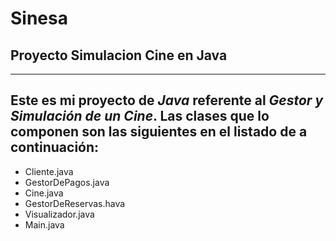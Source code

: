 # Sinesa
## Proyecto Simulacion Cine en Java
---

Este es mi proyecto de *Java* referente al *Gestor y Simulación de un Cine*. Las clases que lo componen son las siguientes en el listado de a continuación:
---
- Cliente.java
- GestorDePagos.java
- Cine.java
- GestorDeReservas.hava
- Visualizador.java
- Main.java
